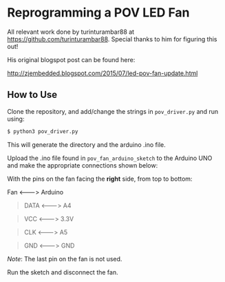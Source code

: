 # Reprogramming a POV LED Fan

All relevant work done by turinturambar88 at https://github.com/turinturambar88. Special thanks to him for figuring this out!

His original blogspot post can be found here:

http://zjembedded.blogspot.com/2015/07/led-pov-fan-update.html

## How to Use

Clone the repository, and add/change the strings in `pov_driver.py` and run using:

```sh
$ python3 pov_driver.py
```

This will generate the directory and the arduino .ino file.

Upload the .ino file found in `pov_fan_arduino_sketch` to the Arduino UNO and make the appropriate connections shown below:

With the pins on the fan facing the __right__ side, from top to bottom:


Fan  <---> Arduino

> DATA  <---> A4

> VCC   <---> 3.3V

> CLK   <---> A5

> GND   <---> GND



_Note_: The last pin on the fan is not used.


Run the sketch and disconnect the fan.
